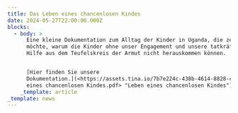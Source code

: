```yaml
---
title: Das Leben eines chancenlosen Kindes
date: 2024-05-27T22:00:00.000Z
blocks:
  - body: >
      Eine kleine Dokumentation zum Alltag der Kinder in Uganda, die zeigen
      möchte, warum die Kinder ohne unser Engagement und unsere tatkräftige
      Hilfe aus dem Teufelskreis der Armut nicht herauskommen können.


      [Hier finden Sie unsere
      Dokumentation.](<https://assets.tina.io/7b7e224c-438b-4614-8828-c5817138b3f8/Leben
      eines chancenlosen Kindes.pdf> "Leben eines chancenlosen Kindes")
    _template: article
_template: news
---
```


